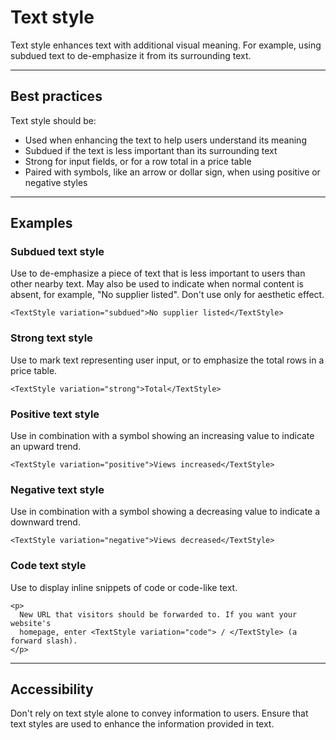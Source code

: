 # Text style

Text style enhances text with additional visual meaning. For example, using subdued text to de-emphasize it from its
surrounding text.

---

## Best practices

Text style should be:

- Used when enhancing the text to help users understand its meaning
- Subdued if the text is less important than its surrounding text
- Strong for input fields, or for a row total in a price table
- Paired with symbols, like an arrow or dollar sign, when using positive or negative styles

---

## Examples

### Subdued text style

Use to de-emphasize a piece of text that is less important to users than other nearby text. May also be used to indicate
when normal content is absent, for example, "No supplier listed". Don't use only for aesthetic effect.

```vue
<TextStyle variation="subdued">No supplier listed</TextStyle>
```

### Strong text style

Use to mark text representing user input, or to emphasize the total rows in a price table.

```vue
<TextStyle variation="strong">Total</TextStyle>
```

### Positive text style

Use in combination with a symbol showing an increasing value to indicate an upward trend.

```vue
<TextStyle variation="positive">Views increased</TextStyle>
```

### Negative text style

Use in combination with a symbol showing a decreasing value to indicate a downward trend.

```vue
<TextStyle variation="negative">Views decreased</TextStyle>
```

### Code text style

Use to display inline snippets of code or code-like text.

```vue
<p>
  New URL that visitors should be forwarded to. If you want your website's
  homepage, enter <TextStyle variation="code"> / </TextStyle> (a forward slash).
</p>
```

---

## Accessibility

Don't rely on text style alone to convey information to users. Ensure that text styles are used to enhance the
information provided in text.
